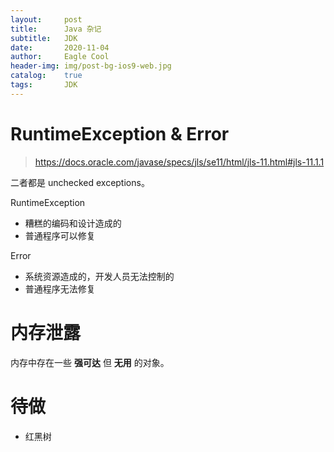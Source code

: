 ```yaml
---
layout:     post
title:      Java 杂记
subtitle:   JDK
date:       2020-11-04
author:     Eagle Cool
header-img: img/post-bg-ios9-web.jpg
catalog: 	true
tags:       JDK
---
```


# RuntimeException & Error

> https://docs.oracle.com/javase/specs/jls/se11/html/jls-11.html#jls-11.1.1

二者都是 unchecked exceptions。

RuntimeException

* 糟糕的编码和设计造成的
* 普通程序可以修复

Error

* 系统资源造成的，开发人员无法控制的
* 普通程序无法修复

# 内存泄露

内存中存在一些 **强可达** 但 **无用** 的对象。

# 待做

* 红黑树


